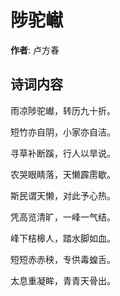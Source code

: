 # 陟驼𪩘

**作者**: 卢方春

## 诗词内容

雨凉陟驼𪩘，转历九十折。

短竹亦自阴，小家亦自洁。

寻草补断蹊，行人以旱说。

农哭眼睛落，天懒霹雳歇。

斯民谓天懒，对此予心热。

凭高览清旷，一峰一气结。

峰下桔槔人，踏水脚如血。

短短赤赤秧，专供毒蝗舌。

太息重凝眸，青青天骨出。

